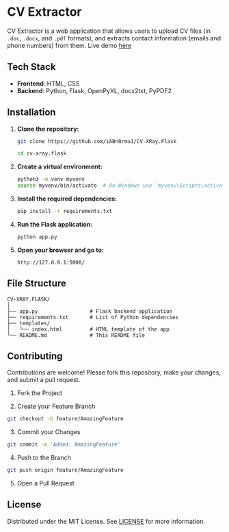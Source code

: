 # CV Extractor

CV Extractor is a web application that allows users to upload CV files (in `.doc`, `.docx`, and `.pdf` formats), and extracts contact information (emails and phone numbers) from them.
Live demo [here](https://cv-xray.onrender.com)

## Tech Stack

- **Frontend**: HTML, CSS
- **Backend**: Python, Flask, OpenPyXL, docx2txt, PyPDF2

## Installation

1. **Clone the repository:**
   ```bash
   git clone https://github.com/iABn0rma1/CV-XRay.Flask
   ```
   ```bash
   cd cv-xray.flask
   ```

2. **Create a virtual environment:**
   ```bash
   python3 -m venv myvenv
   source myvenv/bin/activate  # On Windows use `myvenv\Scripts\activate`
   ```

3. **Install the required dependencies:**
   ```bash
   pip install -r requirements.txt
   ```

4. **Run the Flask application:**
   ```bash
   python app.py
   ```

5. **Open your browser and go to:**
   ```
   http://127.0.0.1:5000/
   ```

## File Structure

```
CV-XRAY.FLASK/
│
├── app.py                 # Flask backend application
├── requirements.txt       # List of Python dependencies
├── templates/
│   └── index.html         # HTML template of the app
└── README.md              # This README file
```

## Contributing

Contributions are welcome! Please fork this repository, make your changes, and submit a pull request.

1. Fork the Project

2. Create your Feature Branch
```bash
git checkout -b feature/AmazingFeature
```

3. Commit your Changes
```bash
git commit -m 'Added: AmazingFeature'
```

4. Push to the Branch
```bash
git push origin feature/AmazingFeature
```

5. Open a Pull Request

## License

Distributed under the MIT License. See [LICENSE](LICENSE) for more information.
